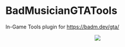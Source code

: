 # BadMusicianGTATools

In-Game Tools plugin for https://badm.dev/gta/

<p align="center">
  <img src="https://badm.dev/img/jNkXTFX/" />
</p>
